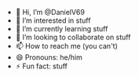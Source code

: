 - 👋 Hi, I’m @DanielV69
- 👀 I’m interested in stuff
- 🌱 I’m currently learning stuff
- 💞️ I’m looking to collaborate on stuff
- 📫 How to reach me (you can't)
- 😄 Pronouns: he/him
- ⚡ Fun fact: stuff

<!---
DanielV69/DanielV69 is a ✨ special ✨ repository because its `README.md` (this file) appears on your GitHub profile.
You can click the Preview link to take a look at your changes.
--->
